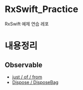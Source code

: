 # RxSwift_Practice
RxSwift 예제 연습 레포

# 내용정리
## Observable
- [just / of / from ](ExampleSummary/Observable.md)
- [ Dispose / DisposeBag ](ExampleSummary/Dispose.md)
